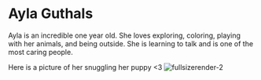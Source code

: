 # Ayla Guthals

Ayla is an incredible one year old. She loves exploring, coloring, playing with her animals, and being outside. She is learning to talk and is one of the most caring people.

Here is a picture of her snuggling her puppy <3 
![fullsizerender-2](https://user-images.githubusercontent.com/1314285/53130288-a7adff80-351e-11e9-8268-7de88f57f2db.jpg)
